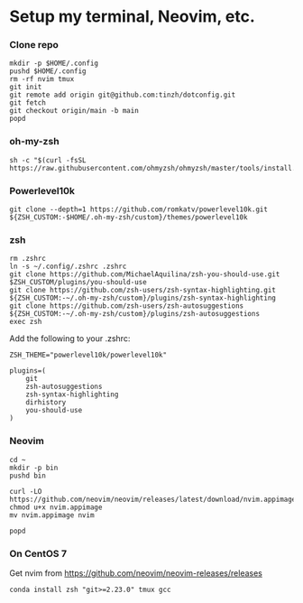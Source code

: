 # Setup my terminal, Neovim, etc.

### Clone repo

```
mkdir -p $HOME/.config
pushd $HOME/.config
rm -rf nvim tmux
git init
git remote add origin git@github.com:tinzh/dotconfig.git
git fetch
git checkout origin/main -b main
popd
```

### oh-my-zsh

```
sh -c "$(curl -fsSL https://raw.githubusercontent.com/ohmyzsh/ohmyzsh/master/tools/install.sh)"
```

### Powerlevel10k

```
git clone --depth=1 https://github.com/romkatv/powerlevel10k.git ${ZSH_CUSTOM:-$HOME/.oh-my-zsh/custom}/themes/powerlevel10k
```

### zsh

```
rm .zshrc
ln -s ~/.config/.zshrc .zshrc
git clone https://github.com/MichaelAquilina/zsh-you-should-use.git $ZSH_CUSTOM/plugins/you-should-use
git clone https://github.com/zsh-users/zsh-syntax-highlighting.git ${ZSH_CUSTOM:-~/.oh-my-zsh/custom}/plugins/zsh-syntax-highlighting
git clone https://github.com/zsh-users/zsh-autosuggestions ${ZSH_CUSTOM:-~/.oh-my-zsh/custom}/plugins/zsh-autosuggestions
exec zsh
```

Add the following to your .zshrc:
```
ZSH_THEME="powerlevel10k/powerlevel10k"

plugins=(
    git
    zsh-autosuggestions
    zsh-syntax-highlighting
    dirhistory
    you-should-use
)
```

### Neovim

```
cd ~
mkdir -p bin
pushd bin

curl -LO https://github.com/neovim/neovim/releases/latest/download/nvim.appimage
chmod u+x nvim.appimage
mv nvim.appimage nvim

popd
```

### On CentOS 7

Get nvim from https://github.com/neovim/neovim-releases/releases

```
conda install zsh "git>=2.23.0" tmux gcc
```
